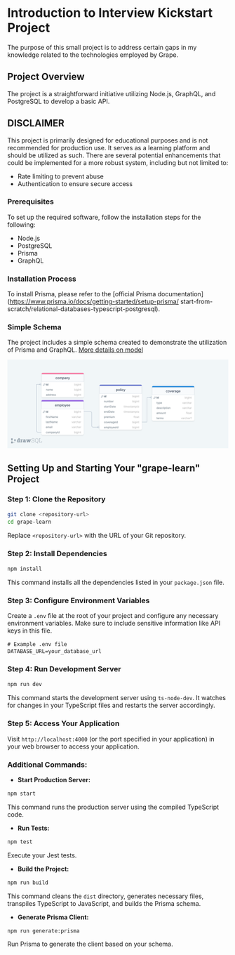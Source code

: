 # Introduction to Interview Kickstart Project

The purpose of this small project is to address certain gaps in my knowledge related to the technologies employed by Grape.

## Project Overview

The project is a straightforward initiative utilizing Node.js, GraphQL, and PostgreSQL to develop a basic API.

## DISCLAIMER

This project is primarily designed for educational purposes and is not recommended for production use. It serves as a learning platform and should be utilized as such. There are several potential enhancements that could be implemented for a more robust system, including but not limited to:
- Rate limiting to prevent abuse
- Authentication to ensure secure access

### Prerequisites

To set up the required software, follow the installation steps for the following:

- Node.js
- PostgreSQL
- Prisma
- GraphQL


### Installation Process

To install Prisma, please refer to the [official Prisma documentation](https://www.prisma.io/docs/getting-started/setup-prisma/
start-from-scratch/relational-databases-typescript-postgresql).

### Simple Schema 

The project includes a simple schema created to demonstrate the utilization of Prisma and GraphQL. [More details on model](doc/schema.md)

![Database Schema](doc/db_schema.png)



## Setting Up and Starting Your "grape-learn" Project

### Step 1: Clone the Repository

```bash
git clone <repository-url>
cd grape-learn
```

Replace `<repository-url>` with the URL of your Git repository.

### Step 2: Install Dependencies

```bash
npm install
```

This command installs all the dependencies listed in your `package.json` file.

### Step 3: Configure Environment Variables

Create a `.env` file at the root of your project and configure any necessary environment variables. Make sure to include sensitive information like API keys in this file.

```env
# Example .env file
DATABASE_URL=your_database_url
```

### Step 4: Run Development Server

```bash
npm run dev
```

This command starts the development server using `ts-node-dev`. It watches for changes in your TypeScript files and restarts the server accordingly.

### Step 5: Access Your Application

Visit `http://localhost:4000` (or the port specified in your application) in your web browser to access your application.

### Additional Commands:

- **Start Production Server:**

```bash
npm start
```

This command runs the production server using the compiled TypeScript code.

- **Run Tests:**

```bash
npm test
```

Execute your Jest tests.

- **Build the Project:**

```bash
npm run build
```

This command cleans the `dist` directory, generates necessary files, transpiles TypeScript to JavaScript, and builds the Prisma schema.

- **Generate Prisma Client:**

```bash
npm run generate:prisma
```

Run Prisma to generate the client based on your schema.


